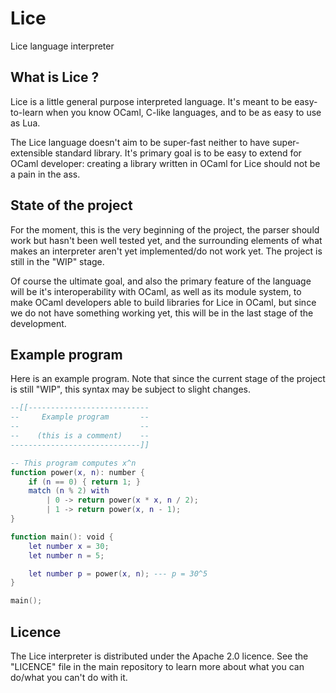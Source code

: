 # Lice
Lice language interpreter

## What is Lice ?

Lice is a little general purpose interpreted language. It's meant to be easy-to-learn when you know OCaml, C-like languages, and to be as easy to use as Lua.

The Lice language doesn't aim to be super-fast neither to have super-extensible standard library. It's primary goal is to be easy to extend for OCaml developer: creating a library written in OCaml for Lice should not be a pain in the ass.

## State of the project

For the moment, this is the very beginning of the project, the parser should work but hasn't been well tested yet, and the surrounding elements of what makes an interpreter aren't yet implemented/do not work yet. The project is still in the "WIP" stage.

Of course the ultimate goal, and also the primary feature of the language will be it's interoperability with OCaml, as well as its module system, to make OCaml developers able to build libraries for Lice in OCaml, but since we do not have something working yet, this will be in the last stage of the development.

## Example program

Here is an example program. Note that since the current stage of the project is still "WIP", this syntax may be subject to slight changes.

```lua
--[[---------------------------
--     Example program       --
--                           --
--    (this is a comment)    --
-----------------------------]]

-- This program computes x^n
function power(x, n): number {
    if (n == 0) { return 1; }
    match (n % 2) with
        | 0 -> return power(x * x, n / 2);
        | 1 -> return power(x, n - 1);
}

function main(): void {
    let number x = 30;
    let number n = 5;

    let number p = power(x, n); --- p = 30^5
}

main();

```

## Licence

The Lice interpreter is distributed under the Apache 2.0 licence. See the "LICENCE" file in the main repository to learn more about what you can do/what you can't do with it.
